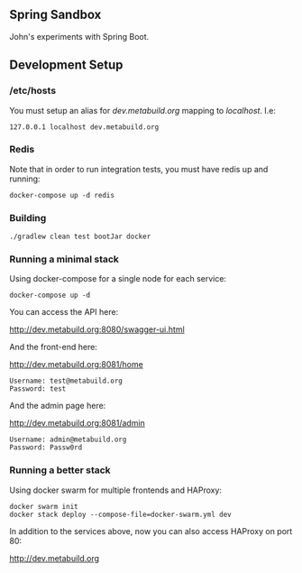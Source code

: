 Spring Sandbox
--------------
John's experiments with Spring Boot.

## Development Setup

### /etc/hosts
You must setup an alias for _dev.metabuild.org_ mapping to _localhost_. I.e:

```
127.0.0.1 localhost dev.metabuild.org
```
### Redis
Note that in order to run integration tests, you must have redis up and running:
```
docker-compose up -d redis
```
### Building
```
./gradlew clean test bootJar docker
```
### Running a minimal stack
Using docker-compose for a single node for each service:
```
docker-compose up -d
```
You can access the API here:

http://dev.metabuild.org:8080/swagger-ui.html

And the front-end here:

http://dev.metabuild.org:8081/home

```
Username: test@metabuild.org
Password: test
```

And the admin page here:

http://dev.metabuild.org:8081/admin

```
Username: admin@metabuild.org
Password: Passw0rd
```
### Running a better stack
Using docker swarm for multiple frontends and HAProxy:
```
docker swarm init
docker stack deploy --compose-file=docker-swarm.yml dev
```

In addition to the services above, now you can also access HAProxy on port 80:

http://dev.metabuild.org
